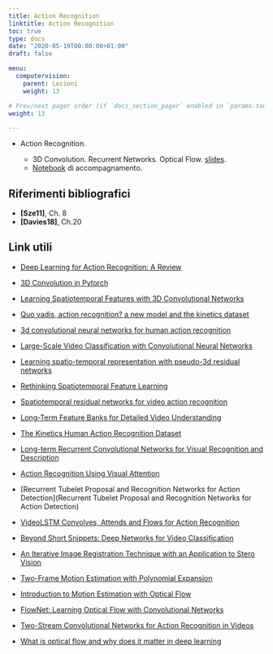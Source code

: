 ```yaml
---
title: Action Recognition
linktitle: Action Recognition
toc: true
type: docs
date: "2020-05-19T00:00:00+01:00"
draft: false

menu:
  computervision:
    parent: Lezioni
    weight: 13

# Prev/next pager order (if `docs_section_pager` enabled in `params.toml`)
weight: 13

---
```


-  Action Recognition.

   - 3D Convolution. Recurrent Networks. Optical Flow. [slides](../pdf/9a.Segmentation_part1.pdf).
   - [Notebook](https://github.com/gmanco/cv_notebooks/blob/master/10.action_recognition.ipynb) di accompagnamento.


## Riferimenti bibliografici

- **[Sze11]**, Ch. 8
- **[Davies18]**, Ch.20

## Link utili

- [Deep Learning for Action Recognition: A Review](•https://www.pyimagesearch.com/2019/11/25/human-activity-recognition-with-opencv-and-deep-learning/)

- [3D Convolution in Pytorch](https://towardsdatascience.com/pytorch-step-by-step-implementation-3d-convolution-neural-network-8bf38c70e8b3)

- [Learning Spatiotemporal Features with 3D Convolutional Networks](https://arxiv.org/pdf/1412.0767.pdf)

- [Quo vadis, action recognition? a new model and the kinetics dataset](https://arxiv.org/abs/1705.07750)

- [3d convolutional neural networks for human action recognition](https://www.dbs.ifi.lmu.de/~yu_k/icml2010_3dcnn.pdf)

- [Large-Scale Video Classification with Convolutional Neural Networks](https://static.googleusercontent.com/media/research.google.com/it//pubs/archive/42455.pdf)

- [Learning spatio-temporal representation with pseudo-3d residual networks](https://arxiv.org/abs/1711.10305)

- [Rethinking Spatiotemporal Feature Learning](https://arxiv.org/pdf/1712.04851.pdf)

- [Spatiotemporal residual networks for video action recognition](https://papers.nips.cc/paper/6433-spatiotemporal-residual-networks-for-video-action-recognition.pdf)

- [Long-Term Feature Banks for Detailed Video Understanding](https://arxiv.org/abs/1812.05038)

- [The Kinetics Human Action Recognition Dataset](https://arxiv.org/abs/1705.06950)

- [Long-term Recurrent Convolutional Networks for Visual Recognition and Description](https://arxiv.org/abs/1411.4389)

- [Action Recognition Using Visual Attention](https://arxiv.org/pdf/1511.04119.pdf)

- [Recurrent Tubelet Proposal and Recognition Networks for Action Detection](Recurrent Tubelet Proposal and Recognition Networks for Action Detection)

- [VideoLSTM Convolves, Attends and Flows for Action Recognition](https://arxiv.org/pdf/1607.01794.pdf)

- [Beyond Short Snippets: Deep Networks for Video Classification](https://arxiv.org/pdf/1503.08909.pdf)

- [An Iterative Image Registration Technique with an Application to Stero Vision](https://pdfs.semanticscholar.org/51fe/a461cf3724123c888cb9184474e176c12e61.pdf)

- [Two-Frame Motion Estimation with Polynomial Expansion](http://www.diva-portal.org/smash/get/diva2:273847/FULLTEXT01.pdf)

- [Introduction to Motion Estimation with Optical Flow](https://nanonets.com/blog/optical-flow/)

- [FlowNet: Learning Optical Flow with Convolutional Networks](https://arxiv.org/abs/1504.06852)

- [Two-Stream Convolutional Networks for Action Recognition in Videos](https://arxiv.org/pdf/1406.2199.pdf)

- [What is optical flow and why does it matter in deep learning](•https://medium.com/swlh/what-is-optical-flow-and-why-does-it-matter-in-deep-learning-b3278bb205b5)


